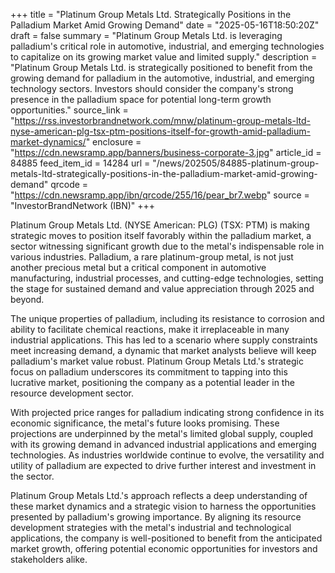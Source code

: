 +++
title = "Platinum Group Metals Ltd. Strategically Positions in the Palladium Market Amid Growing Demand"
date = "2025-05-16T18:50:20Z"
draft = false
summary = "Platinum Group Metals Ltd. is leveraging palladium's critical role in automotive, industrial, and emerging technologies to capitalize on its growing market value and limited supply."
description = "Platinum Group Metals Ltd. is strategically positioned to benefit from the growing demand for palladium in the automotive, industrial, and emerging technology sectors. Investors should consider the company's strong presence in the palladium space for potential long-term growth opportunities."
source_link = "https://rss.investorbrandnetwork.com/mnw/platinum-group-metals-ltd-nyse-american-plg-tsx-ptm-positions-itself-for-growth-amid-palladium-market-dynamics/"
enclosure = "https://cdn.newsramp.app/banners/business-corporate-3.jpg"
article_id = 84885
feed_item_id = 14284
url = "/news/202505/84885-platinum-group-metals-ltd-strategically-positions-in-the-palladium-market-amid-growing-demand"
qrcode = "https://cdn.newsramp.app/ibn/qrcode/255/16/pear_br7.webp"
source = "InvestorBrandNetwork (IBN)"
+++

<p>Platinum Group Metals Ltd. (NYSE American: PLG) (TSX: PTM) is making strategic moves to position itself favorably within the palladium market, a sector witnessing significant growth due to the metal's indispensable role in various industries. Palladium, a rare platinum-group metal, is not just another precious metal but a critical component in automotive manufacturing, industrial processes, and cutting-edge technologies, setting the stage for sustained demand and value appreciation through 2025 and beyond.</p><p>The unique properties of palladium, including its resistance to corrosion and ability to facilitate chemical reactions, make it irreplaceable in many industrial applications. This has led to a scenario where supply constraints meet increasing demand, a dynamic that market analysts believe will keep palladium's market value robust. Platinum Group Metals Ltd.'s strategic focus on palladium underscores its commitment to tapping into this lucrative market, positioning the company as a potential leader in the resource development sector.</p><p>With projected price ranges for palladium indicating strong confidence in its economic significance, the metal's future looks promising. These projections are underpinned by the metal's limited global supply, coupled with its growing demand in advanced industrial applications and emerging technologies. As industries worldwide continue to evolve, the versatility and utility of palladium are expected to drive further interest and investment in the sector.</p><p>Platinum Group Metals Ltd.'s approach reflects a deep understanding of these market dynamics and a strategic vision to harness the opportunities presented by palladium's growing importance. By aligning its resource development strategies with the metal's industrial and technological applications, the company is well-positioned to benefit from the anticipated market growth, offering potential economic opportunities for investors and stakeholders alike.</p>
